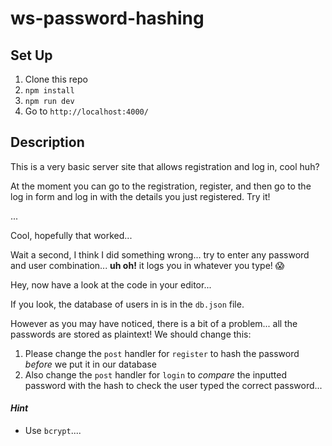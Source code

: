 # ws-password-hashing

## Set Up

1. Clone this repo
1. `npm install`
1. `npm run dev`
1. Go to `http://localhost:4000/`

## Description

This is a very basic server site that allows registration and log in, cool huh?

At the moment you can go to the registration, register, and then go to the log in form and log in with the details you just registered. Try it!

...

Cool, hopefully that worked...

Wait a second, I think I did something wrong... try to enter any password and user combination... **uh oh!** it logs you in whatever you type! :scream:

Hey, now have a look at the code in your editor...

If you look, the database of users in is in the `db.json` file.

However as you may have noticed, there is a bit of a problem... all the passwords are stored as plaintext! We should change this:

1. Please change the `post` handler for `register` to hash the password _before_ we put it in our database
1. Also change the `post` handler for `login` to _compare_ the inputted password with the hash to check the user typed the correct password...

#### _Hint_

- Use `bcrypt`....
